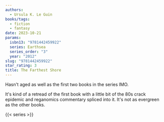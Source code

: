 ```yaml
---
authors:
  - Ursula K. Le Guin
books/tags:
  - fiction
  - fantasy
date: 2023-10-21
params:
  isbn13: "9781442459922"
  series: Earthsea
  series_order: "3"
  year: "2012"
slug: "9781442459922"
star_rating: 3
title: The Farthest Shore
---
```


Hasn't aged as well as the first two books in the series IMO.

It's kind of a retread of the first book with a little bit of the 80s crack epidemic and reganomics commentary spliced into it. It's not as evergreen as the other books.

<!--more-->

{{< series >}}
